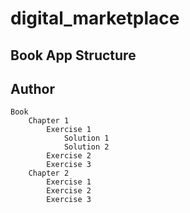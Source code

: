 # digital_marketplace

## Book App Structure

## Author

    Book
        Chapter 1
            Exercise 1
                Solution 1
                Solution 2
            Exercise 2
            Exercise 3
        Chapter 2
            Exercise 1
            Exercise 2
            Exercise 3
